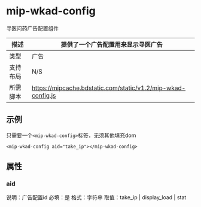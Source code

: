 # mip-wkad-config

寻医问药广告配置组件

描述|提供了一个广告配置用来显示寻医广告
----|----
类型|广告
支持布局| N/S
所需脚本|https://mipcache.bdstatic.com/static/v1.2/mip-wkad-config.js

## 示例

只需要一个`<mip-wkad-config>`标签，无须其他填充dom

```
<mip-wkad-config aid="take_ip"></mip-wkad-config>
```

## 属性

### aid

说明：广告配置id
必填：是
格式：字符串
取值：take_ip | display_load | stat